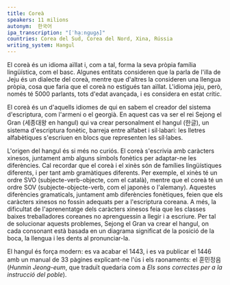 ```yaml
---
title: Coreà
speakers: 11 milions
autonym:  한국어
ipa_transcription: "[ˈha̠ːnɡuɡʌ̹]"
countries: Corea del Sud, Corea del Nord, Xina, Rússia
writing_system: Hangul
---
```


El coreà és un idioma aïllat i, com a tal, forma la seva pròpia família lingüística, com el basc. Algunes entitats consideren que la parla de l'illa de Jeju és un dialecte del coreà, mentre que d'altres la consideren una llengua pròpia, cosa que faria que el coreà no estigués tan aïllat. L'idioma jeju, però, només té 5000 parlants, tots d'edat avançada, i es considera en estat crític.

El coreà és un d'aquells idiomes de qui en sabem el creador del sistema d'escriptura, com l'armeni o el georgià. En aquest cas va ser el rei Sejong el Gran (세종대왕 en hangul) qui va crear personalment el hangul (한글), un sistema d'escriptura fonètic, barreja entre alfabet i sil·labari: les lletres alfabètiques s'escriuen en blocs que representen les síl·labes.

L'origen del hangul és si més no curiós. El coreà s'escrivia amb caràcters xinesos, juntament amb alguns símbols fonètics per adaptar-ne les diferències. Cal recordar que el coreà i el xinès són de famílies lingüístiques diferents, i per tant amb gramàtiques diferents. Per exemple, el xinès té un ordre SVO (subjecte-verb-objecte, com el català), mentre que el coreà té un ordre SOV (subjecte-objecte-verb, com el japonès o l'alemany). Aquestes diferències gramaticals, juntament amb diferències fonètiques, feien que els caràcters xinesos no fossin adequats per a l'escriptura coreana. A més, la dificultat de l'aprenentatge dels caràcters xinesos feia que les classes baixes treballadores coreanes no aprenguessin a llegir i a escriure. Per tal de solucionar aquests problemes, Sejong el Gran va crear el hangul, on cada consonant està basada en un diagrama significat de la posició de la boca, la llengua i les dents al pronunciar-la.

El hangul és força modern: es va acabar el 1443, i es va publicar el 1446 amb un manual de 33 pàgines explicant-ne l'ús i els raonaments: el 훈민정음 (*Hunmin Jeong-eum*, que traduït quedaria com a *Els sons correctes per a la instrucció del poble*).
